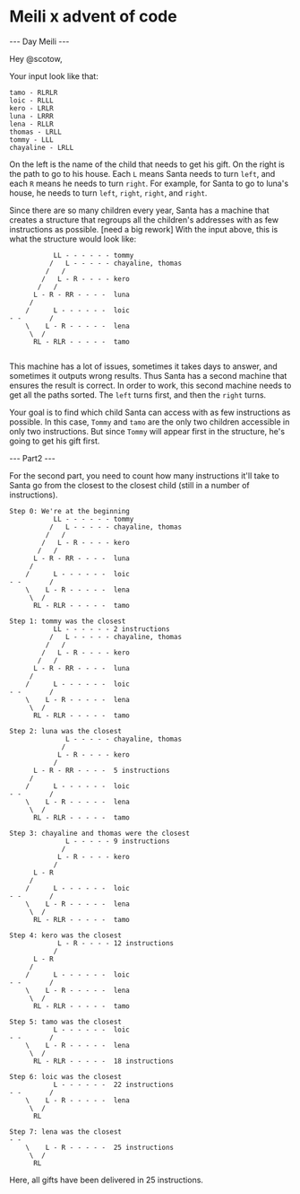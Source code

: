 # Meili x advent of code

--- Day Meili ---

Hey @scotow,

Your input look like that:
```
tamo - RLRLR
loic - RLLL
kero - LRLR
luna - LRRR
lena - RLLR
thomas - LRLL
tommy - LLL
chayaline - LRLL
```

On the left is the name of the child that needs to get his gift.
On the right is the path to go to his house. Each `L` means Santa needs to turn `left`, and each `R` means he needs to turn `right`.
For example, for Santa to go to luna's house, he needs to turn `left`, `right`, `right`, and `right`.

Since there are so many children every year, Santa has a machine that creates a structure that regroups all the children's addresses with as few instructions as possible. [need a big rework] 
With the input above, this is what the structure would look like:
```
           LL - - - - - - tommy
          /   L - - - - - chayaline, thomas
         /   /
        /   L - R - - - - kero
       /   /
      L - R - RR - - - -  luna
     /    
    /      L - - - - - -  loic
- -       /
    \    L - R - - - - -  lena
     \  /
      RL - RLR - - - - -  tamo
         
```

This machine has a lot of issues, sometimes it takes days to answer, and sometimes it outputs wrong results. Thus Santa has a second machine that ensures the result is correct.
In order to work, this second machine needs to get all the paths sorted. The `left` turns first, and then the `right` turns.

Your goal is to find which child Santa can access with as few instructions as possible.
In this case, `Tommy` and `tamo` are the only two children accessible in only two instructions. But since `Tommy` will appear first in the structure, he's going to get his gift first.


--- Part2 ---

For the second part, you need to count how many instructions it'll take to Santa go from the closest to the closest child (still in a number of instructions).
```
Step 0: We're at the beginning
           LL - - - - - - tommy
          /   L - - - - - chayaline, thomas
         /   /
        /   L - R - - - - kero
       /   /
      L - R - RR - - - -  luna
     /    
    /      L - - - - - -  loic
- -       /
    \    L - R - - - - -  lena
     \  /
      RL - RLR - - - - -  tamo
         
Step 1: tommy was the closest
           LL - - - - - - 2 instructions
          /   L - - - - - chayaline, thomas
         /   /
        /   L - R - - - - kero
       /   /
      L - R - RR - - - -  luna
     /    
    /      L - - - - - -  loic
- -       /
    \    L - R - - - - -  lena
     \  /
      RL - RLR - - - - -  tamo

Step 2: luna was the closest
              L - - - - - chayaline, thomas
             /
            L - R - - - - kero
           /
      L - R - RR - - - -  5 instructions
     /    
    /      L - - - - - -  loic
- -       /
    \    L - R - - - - -  lena
     \  /
      RL - RLR - - - - -  tamo
      
Step 3: chayaline and thomas were the closest
              L - - - - - 9 instructions
             /
            L - R - - - - kero
           /
      L - R
     /    
    /      L - - - - - -  loic
- -       /
    \    L - R - - - - -  lena
     \  /
      RL - RLR - - - - -  tamo
      
Step 4: kero was the closest
            L - R - - - - 12 instructions
           /
      L - R
     /    
    /      L - - - - - -  loic
- -       /
    \    L - R - - - - -  lena
     \  /
      RL - RLR - - - - -  tamo
      
Step 5: tamo was the closest
           L - - - - - -  loic
- -       /
    \    L - R - - - - -  lena
     \  /
      RL - RLR - - - - -  18 instructions

Step 6: loic was the closest
           L - - - - - -  22 instructions
- -       /
    \    L - R - - - - -  lena
     \  /
      RL
      
Step 7: lena was the closest
- -        
    \    L - R - - - - -  25 instructions
     \  /
      RL
```

Here, all gifts have been delivered in 25 instructions.

